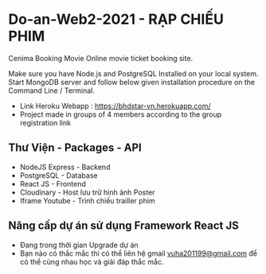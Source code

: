 # Do-an-Web2-2021 - RẠP CHIẾU PHIM 

Cenima Booking Movie
Online movie ticket booking site.

Make sure you have Node.js and PostgreSQL Installed on your local system.
Start MongoDB server and follow below given installation procedure on the Command Line / Terminal.

- Link Heroku Webapp : https://bhdstar-vn.herokuapp.com/
- Project made in groups of 4 members according to the group registration link
## Thư Viện - Packages - API
+ NodeJS Express - Backend
+ PostgreSQL - Database
+ React JS - Frontend
+ Cloudinary - Host lưu trữ hình ảnh Poster
+ Iframe Youtube - Trình chiếu trailler phim
## Nâng cấp dự án sử dụng Framework React JS 
+ Đang trong thời gian Upgrade dự án
+ Bạn nào có thắc mắc thì có thể liên hệ gmail vuha201199@gmail.com để có thể cùng nhau học và giải đáp thắc mắc.


